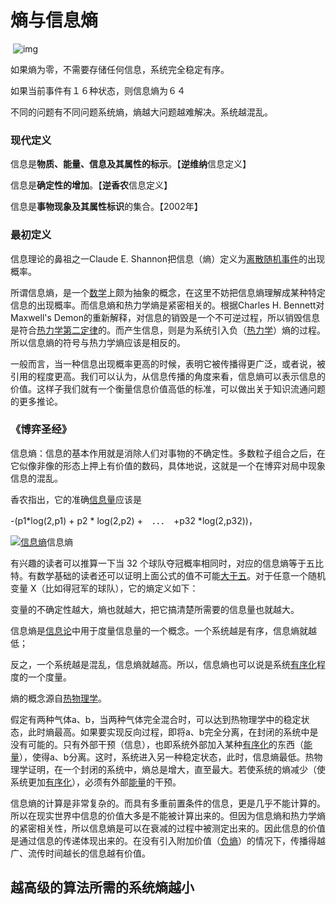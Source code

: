 # 熵与信息熵

 ![img](https://gss0.bdstatic.com/94o3dSag_xI4khGkpoWK1HF6hhy/baike/s%3D244/sign=49cc170a35d3d539c53d08c70e86e927/2e2eb9389b504fc2554487f1e6dde71190ef6d2e.jpg)

如果熵为零，不需要存储任何信息，系统完全稳定有序。

如果当前事件有１６种状态，则信息熵为６４

不同的问题有不同问题系统熵，熵越大问题越难解决。系统越混乱。

### 现代定义

信息是**物质、能量、信息及其属性的标示**。【**逆维纳**信息定义】

信息是**确定性的增加**。【**逆香农**信息定义】

信息是**事物现象及其属性标识**的集合。【2002年】

### 最初定义

信息理论的鼻祖之一Claude E. Shannon把信息（熵）定义为[离散](https://baike.baidu.com/item/%E7%A6%BB%E6%95%A3)[随机事件](https://baike.baidu.com/item/%E9%9A%8F%E6%9C%BA%E4%BA%8B%E4%BB%B6)的出现概率。

所谓信息熵，是一个[数学](https://baike.baidu.com/item/%E6%95%B0%E5%AD%A6)上颇为抽象的概念，在这里不妨把信息熵理解成某种特定信息的出现概率。而信息熵和热力学熵是紧密相关的。根据Charles H. Bennett对Maxwell's Demon的重新解释，对信息的销毁是一个不可逆过程，所以销毁信息是符合[热力学第二定律](https://baike.baidu.com/item/%E7%83%AD%E5%8A%9B%E5%AD%A6%E7%AC%AC%E4%BA%8C%E5%AE%9A%E5%BE%8B)的。而产生信息，则是为系统引入负（[热力学](https://baike.baidu.com/item/%E7%83%AD%E5%8A%9B%E5%AD%A6)）熵的过程。所以信息熵的符号与热力学熵应该是相反的。

一般而言，当一种信息出现概率更高的时候，表明它被传播得更广泛，或者说，被引用的程度更高。我们可以认为，从信息传播的角度来看，信息熵可以表示信息的价值。这样子我们就有一个衡量信息价值高低的标准，可以做出关于知识流通问题的更多推论。

### 《博弈圣经》

信息熵：信息的基本作用就是消除人们对事物的不确定性。多数粒子组合之后，在它似像非像的形态上押上有价值的数码，具体地说，这就是一个在博弈对局中现象信息的混乱。

香农指出，它的准确[信息量](https://baike.baidu.com/item/%E4%BF%A1%E6%81%AF%E9%87%8F)应该是

-(p1*log(2,p1) + p2 * log(2,p2) +　．．．　+p32 *log(2,p32))，

[![信息熵](https://gss3.bdstatic.com/7Po3dSag_xI4khGkpoWK1HF6hhy/baike/s%3D220/sign=f43d98e3a61ea8d38e227306a70b30cf/0824ab18972bd407f23dfca57b899e510eb309eb.jpg)](https://baike.baidu.com/pic/%E4%BF%A1%E6%81%AF%E7%86%B5/7302318/0/aa251d4fbf37ed5eaec3ab15?fr=lemma&ct=single)信息熵

有兴趣的读者可以推算一下当 32 个球队夺冠概率相同时，对应的信息熵等于五比特。有数学基础的读者还可以证明上面公式的值不可能[大于五](https://baike.baidu.com/item/%E5%A4%A7%E4%BA%8E%E4%BA%94)。对于任意一个随机变量 X（比如得冠军的球队），它的熵定义如下：

变量的不确定性越大，熵也就越大，把它搞清楚所需要的信息量也就越大。

信息熵是[信息论](https://baike.baidu.com/item/%E4%BF%A1%E6%81%AF%E8%AE%BA)中用于度量信息量的一个概念。一个系统越是有序，信息熵就越低；

反之，一个系统越是混乱，信息熵就越高。所以，信息熵也可以说是系统[有序化](https://baike.baidu.com/item/%E6%9C%89%E5%BA%8F%E5%8C%96)程度的一个度量。

熵的概念源自[热物理学](https://baike.baidu.com/item/%E7%83%AD%E7%89%A9%E7%90%86%E5%AD%A6)。

假定有两种气体a、b，当两种气体完全混合时，可以达到热物理学中的稳定状态，此时熵最高。如果要实现反向过程，即将a、b完全分离，在封闭的系统中是没有可能的。只有外部干预（信息），也即系统外部加入某种[有序化](https://baike.baidu.com/item/%E6%9C%89%E5%BA%8F%E5%8C%96)的东西（[能量](https://baike.baidu.com/item/%E8%83%BD%E9%87%8F)），使得a、b分离。这时，系统进入另一种稳定状态，此时，信息熵最低。热物理学证明，在一个封闭的系统中，熵总是增大，直至最大。若使系统的熵减少（使系统更加[有序化](https://baike.baidu.com/item/%E6%9C%89%E5%BA%8F%E5%8C%96)），必须有外部[能量](https://baike.baidu.com/item/%E8%83%BD%E9%87%8F)的干预。

信息熵的计算是非常复杂的。而具有多重前置条件的信息，更是几乎不能计算的。所以在现实世界中信息的价值大多是不能被计算出来的。但因为信息熵和热力学熵的紧密相关性，所以信息熵是可以在衰减的过程中被测定出来的。因此信息的价值是通过信息的传递体现出来的。在没有引入附加价值（[负熵](https://baike.baidu.com/item/%E8%B4%9F%E7%86%B5)）的情况下，传播得越广、流传时间越长的信息越有价值。

## 越高级的算法所需的系统熵越小